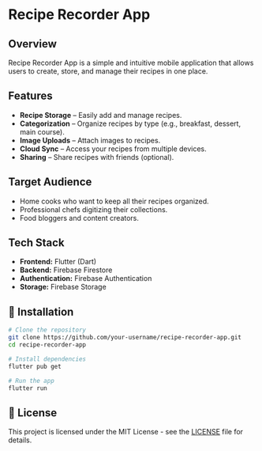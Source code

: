 # Recipe Recorder App

## Overview
Recipe Recorder App is a simple and intuitive mobile application that allows users to create, store, and manage their recipes in one place.

## Features
-  **Recipe Storage** – Easily add and manage recipes.
-  **Categorization** – Organize recipes by type (e.g., breakfast, dessert, main course).
-  **Image Uploads** – Attach images to recipes.
-  **Cloud Sync** – Access your recipes from multiple devices.
-  **Sharing** – Share recipes with friends (optional).

##  Target Audience
- Home cooks who want to keep all their recipes organized.
- Professional chefs digitizing their collections.
- Food bloggers and content creators.

## Tech Stack
- **Frontend:** Flutter (Dart)
- **Backend:** Firebase Firestore
- **Authentication:** Firebase Authentication
- **Storage:** Firebase Storage

## 🔧 Installation
```sh
# Clone the repository
git clone https://github.com/your-username/recipe-recorder-app.git
cd recipe-recorder-app

# Install dependencies
flutter pub get

# Run the app
flutter run
```

## 📜 License
This project is licensed under the MIT License - see the [LICENSE](LICENSE) file for details.



